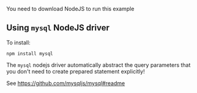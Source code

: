 You need to download NodeJS to run this example

## Using `mysql` NodeJS driver 

To install:
    
    npm install mysql

The `mysql` nodejs driver automatically abstract the query parameters that you don't need to create prepared statement explicitly!

See https://github.com/mysqljs/mysql#readme
